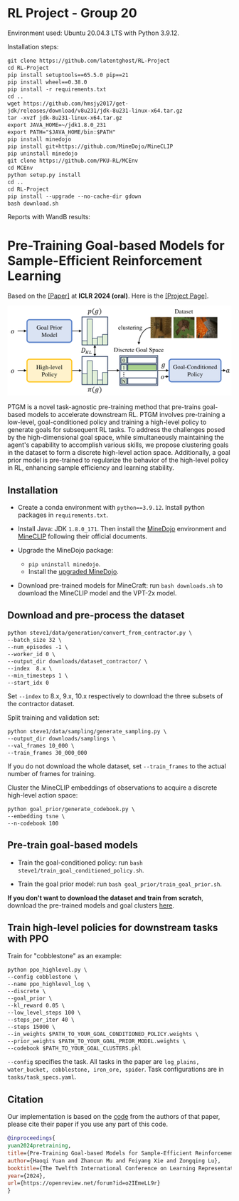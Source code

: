 
# RL Project - Group 20

Environment used: Ubuntu 20.04.3 LTS with Python 3.9.12.

Installation steps:
```
git clone https://github.com/latentghost/RL-Project
cd RL-Project
pip install setuptools==65.5.0 pip==21
pip install wheel==0.38.0
pip install -r requirements.txt
cd ..
wget https://github.com/hmsjy2017/get-jdk/releases/download/v8u231/jdk-8u231-linux-x64.tar.gz
tar -xvzf jdk-8u231-linux-x64.tar.gz
export JAVA_HOME=~/jdk1.8.0_231
export PATH="$JAVA_HOME/bin:$PATH"
pip install minedojo
pip install git+https://github.com/MineDojo/MineCLIP
pip uninstall minedojo 
git clone https://github.com/PKU-RL/MCEnv
cd MCEnv
python setup.py install
cd ..
cd RL-Project
pip install --upgrade --no-cache-dir gdown
bash download.sh
```


Reports with WandB results:




# Pre-Training Goal-based Models for Sample-Efficient Reinforcement Learning

Based on the [[Paper]](https://openreview.net/forum?id=o2IEmeLL9r) at **ICLR 2024 (oral)**. 
Here is the [[Project Page]](https://sites.google.com/view/ptgm-iclr).

![](fig/ptgm.png)


PTGM is a novel task-agnostic pre-training method that pre-trains goal-based models to accelerate downstream RL. PTGM involves pre-training a low-level, goal-conditioned policy and training a high-level policy to generate goals for subsequent RL tasks. To address the challenges posed by the high-dimensional goal space, while simultaneously maintaining the agent's capability to accomplish various skills, we propose clustering goals in the dataset to form a discrete high-level action space. Additionally, a goal prior model is pre-trained to regularize the behavior of the high-level policy in RL, enhancing sample efficiency and learning stability. 

## Installation

- Create a conda environment with `python==3.9.12`. Install python packages in `requirements.txt`.

- Install Java: JDK `1.8.0_171`. Then install the [MineDojo](https://github.com/MineDojo/MineDojo) environment and [MineCLIP](https://github.com/MineDojo/MineCLIP) following their official documents.

- Upgrade the MineDojo package:
  - `pip uninstall minedojo`.
  - Install the [upgraded MineDojo](https://github.com/PKU-RL/MCEnv).
 

- Download pre-trained models for MineCraft: run `bash downloads.sh` to download the MineCLIP model and the VPT-2x model.


## Download and pre-process the dataset
```
python steve1/data/generation/convert_from_contractor.py \
--batch_size 32 \
--num_episodes -1 \
--worker_id 0 \
--output_dir downloads/dataset_contractor/ \
--index  8.x \
--min_timesteps 1 \
--start_idx 0
```
Set `--index` to 8.x, 9.x, 10.x respectively to download the three subsets of the contractor dataset. 

Split training and validation set:
```
python steve1/data/sampling/generate_sampling.py \
--output_dir downloads/samplings \
--val_frames 10_000 \
--train_frames 30_000_000
```
If you do not download the whole dataset, set `--train_frames` to the actual number of frames for training.

Cluster the MineCLIP embeddings of observations to acquire a discrete high-level action space:
```
python goal_prior/generate_codebook.py \
--embedding tsne \
--n-codebook 100
```

## Pre-train goal-based models 
- Train the goal-conditioned policy: run `bash steve1/train_goal_conditioned_policy.sh`.

- Train the goal prior model: run `bash goal_prior/train_goal_prior.sh`.

**If you don't want to download the dataset and train from scratch**, download the pre-trained models and goal clusters [here](https://disk.pku.edu.cn/link/AAFD7852E16FFB43E09FB2BD34E7B41E7B).


## Train high-level policies for downstream tasks with PPO

Train for "cobblestone" as an example:
```
python ppo_highlevel.py \
--config cobblestone \
--name ppo_highlevel_log \
--discrete \
--goal_prior \
--kl_reward 0.05 \
--low_level_steps 100 \
--steps_per_iter 40 \
--steps 15000 \
--in_weights $PATH_TO_YOUR_GOAL_CONDITIONED_POLICY.weights \
--prior_weights $PATH_TO_YOUR_GOAL_PRIOR_MODEL.weights \
--codebook $PATH_TO_YOUR_GOAL_CLUSTERS.pkl 
```

`--config` specifies the task. All tasks in the paper are `log_plains, water_bucket, cobblestone, iron_ore, spider`. Task configurations are in `tasks/task_specs.yaml`.


## Citation
Our implementation is based on the [code](https://github.com/PKU-RL/PTGM) from the authors of that paper, please cite their paper if you use any part of this code.
```bibtex
@inproceedings{
yuan2024pretraining,
title={Pre-Training Goal-based Models for Sample-Efficient Reinforcement Learning},
author={Haoqi Yuan and Zhancun Mu and Feiyang Xie and Zongqing Lu},
booktitle={The Twelfth International Conference on Learning Representations},
year={2024},
url={https://openreview.net/forum?id=o2IEmeLL9r}
}
```
